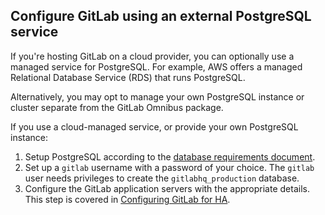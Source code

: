 ## Configure GitLab using an external PostgreSQL service
If you're hosting GitLab on a cloud provider, you can optionally use a
managed service for PostgreSQL. For example, AWS offers a managed Relational
Database Service (RDS) that runs PostgreSQL.

Alternatively, you may opt to manage your own PostgreSQL instance or cluster
separate from the GitLab Omnibus package.

If you use a cloud-managed service, or provide your own PostgreSQL instance:

1. Setup PostgreSQL according to the
   [database requirements document](../install/requirements.md#database).
1. Set up a `gitlab` username with a password of your choice. The `gitlab` user
   needs privileges to create the `gitlabhq_production` database.
1. Configure the GitLab application servers with the appropriate details.
   This step is covered in [Configuring GitLab for HA](high_availability/gitlab.md).
